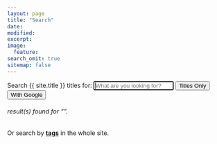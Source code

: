 ```yaml
---
layout: page
title: "Search"
date: 
modified:
excerpt:
image:
  feature:
search_omit: true
sitemap: false
---
```

  
<!-- Search form -->
<form name="search" method="get" action="{{ site.url }}/search/" data-search-form
class="simple-search">
  <label for="q">Search {{ site.title }} titles for:</label>
  <input type="search" name="q" id="q" placeholder="What are you looking for?"
    data-search-input id="goog-wm-qt" autofocus />
  <input type="hidden" name="sitesearch" value="{{ site.url }}" />
  <input type="submit" value="Titles Only" id="goog-wm-sb" />
  <input type="button" value="With Google" id="goog-wm-sb2" />
</form>

<script type="text/javascript">
document.getElementById('goog-wm-sb2').onclick = function() {
  document.search.action = 'http://www.google.com/search';
  document.search.submit();
}

</script>


<!-- Search results placeholder -->
<h6 data-search-found>
  <span data-search-found-count></span> result(s) found for &ldquo;<span
    data-search-found-term></span>&rdquo;.
</h6>
<ul class="post-list" data-search-results></ul>

<!-- Search result template -->
<script type="text/x-template" id="search-result">
  <li><article>
    <a href="##Url##"><b>##Title##</b> <span class="excerpt">##Excerpt##</span></a>
  </article></li>
</script>

<div class="simple-search">
  Or search by
  <b><a href="../tags/" target="_self">tags</a></b>
  in the whole site.
</div>